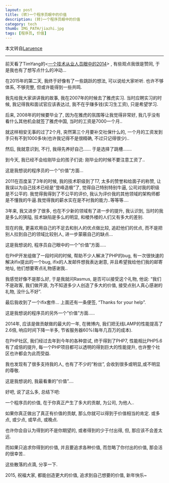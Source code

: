 ```yaml
---
layout: post
title: (转)一个程序员眼中的价值
description: (转)一个程序员眼中的价值
category: tech
thumb: IMG_PATH/jiazhi.jpg
tags: [程序员, 价值]
---
```


本文转自[Laruence](http://www.laruence.com/2015/01/02/2999.html)

---

前天看了TimYang的<[一个技术从业人员眼中的2014][1]> , 有些观点我很是赞同, 于是我也有了想写点什么的冲动…

在2015年的第二天, 我终于好像有了一些跳跃的想法, 可以说给大家听听. 也许不够体系, 不够完整, 但或许能得到一些共鸣.

我先给我大家讲讲我的故事, 我在2007年的时候去了雅虎实习. 当时应聘实习的时候, 我记得我和面试官应该表达过, 我不在乎赚多钱(实习生工资), 只是希望学习.

后来, 2008年的时候要毕业了, 因为在雅虎的氛围等让我觉得非常好, 我几乎没有看什么其他机会就签了雅虎中国, 当时的工资是7000一个月..

就这样相安无事的过了2个月, 突然第三个月要补交社保什么的, 一个月的工资发到手只有不到1000多块(也许我记得不是很精确, 不过只记得很少)..

然后, 我就意识到, 不行, 我得先养好自己…… 于是选择了跳槽…….

到今天, 我已经不会给刚毕业的孩子们说: 刚毕业的时候不要注意工资了..

这是我想说的程序员的一个”价值”方面…

2011在百度呆了3年的时候, 我的技术职级到了T7, 太多的赞誉和给面子的称赞, 让我误以为自己技术已经是”登峰造极”了, 觉得自己特别特别牛逼, 公司对我的职级是不公平的. 我觉得我得到了不公平的评价, 我认为评价我的其他领域的架构师都是不懂我的牛逼.我觉得我的薪水实在是不衬我的能力..等等等….

3年来, 我又进步了很多, 也在不少新的领域有了进一步的提升, 我认识到, 当时的我是多么的狭隘, 技术缺陷是多么的明显, 和楼外楼的人们又有多大的差别.

现在的我, 更喜欢用自己的不足去和别人的优点做比较, 追赶他们的优点, 而不是把别人拉到自己的领域比较别人, 进一步蒙蔽自己的缺点…

这是我想说的, 程序员自己眼中的一个”价值”方面…..

在PHP开发组做了一段时间的时候, 帮助不少人解决了PHP的bug, 有一次很快速的解决ifix提出的一个bug, ifix的人发邮件想我表达谢意, 并且希望我给他们我的邮寄地址, 他们想要寄点礼物感谢我..

我感觉好像不是那么好, 于是我就问Rasmus, 是否可以接受这个礼物, 他说: “我们不是政客, 我们做开源, 为不知道多少人创造了多大的价值, 接受点别人真心感谢的礼物, 没什么不好”.

最后我收到了一个ifix套件… 上面还有一条便签, “Thanks for your help”.


这是我想说的程序员的另外一个”价值”方面…..

2014年, 应该是做贡献做的最大的一年, 在微博内, 我们把无线LAMP的性能提高了2.6倍, 响应时间下降一半多, 节省服务器60%(每年几百万的成本).

在PHP社区, 我们经过去年到今年的各种尝试, 终于得到了PHP7, 性能相比PHP5.6有了成倍的提升, 每一个PHP项目都可以透明的得到巨大的性能提升, 也许整个社区也许都会为此而受益.

我也发现有了很多支持我的人, 也有了不少的”粉丝”, 会收到很多或明显,或不明显的尊敬.

这是我想说的, 我最看重的”价值”….

好吧, 说了这么多, 总结下吧:

一个程序员的价值, 在于你真正产生了多大的贡献, 为公司, 为他人..

如果你真正做出了真正有价值的贡献, 那么你就可以得到于价值相当的肯定. 或多点, 或少点, 或早点, 或晚点.

也许你会自认为得到的不是你期望的, 或者得到的少于付出得, 但, 那应该不会差太远.

而如果只追求你得到的价值, 并且要追求各种价值, 而忽略了你付出的价值, 那会活的很幸苦..

这些散落的点滴, 分享一下.

2015, 祝福大家, 都能创造更大的价值, 追求到自己想要的价值, 新年快乐~

[1]: https://timyang.net/tao/thoughts-2014?achuan.io